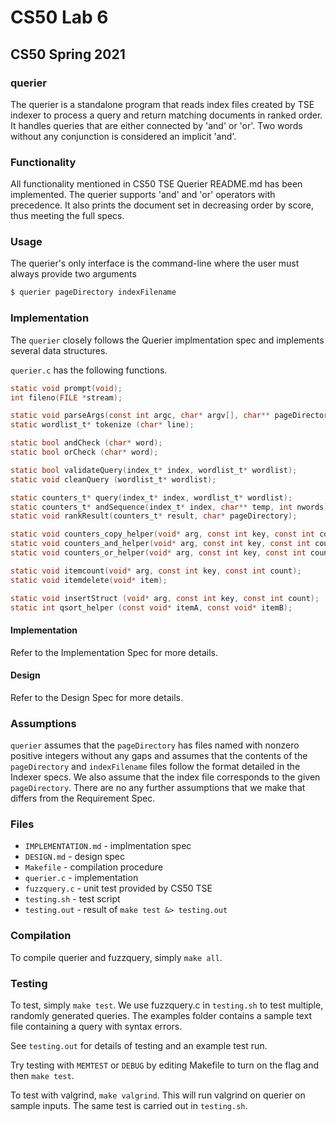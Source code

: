 # CS50 Lab 6
## CS50 Spring 2021

### querier

The querier is a standalone program that reads index files created by TSE indexer to process a query and return matching documents in ranked order. It handles queries that are either connected by 'and' or 'or'. Two words without any conjunction is considered an implicit 'and'.

### Functionality

All functionality mentioned in CS50 TSE Querier README.md has been implemented. The querier supports 'and' and 'or' operators with precedence. It also prints the document set in decreasing order by score, thus meeting the full specs. 

### Usage

The querier's only interface is the command-line where the user must always provide two arguments

```bash
$ querier pageDirectory indexFilename
```

### Implementation

The `querier` closely follows the Querier implmentation spec and implements several data structures.

`querier.c` has the following functions.

```c
static void prompt(void);
int fileno(FILE *stream);

static void parseArgs(const int argc, char* argv[], char** pageDirectory, char** indexFilename);
static wordlist_t* tokenize (char* line);

static bool andCheck (char* word);
static bool orCheck (char* word);

static bool validateQuery(index_t* index, wordlist_t* wordlist);
static void cleanQuery (wordlist_t* wordlist);

static counters_t* query(index_t* index, wordlist_t* wordlist);
static counters_t* andSequence(index_t* index, char** temp, int nwords);
static void rankResult(counters_t* result, char* pageDirectory);

static void counters_copy_helper(void* arg, const int key, const int count);
static void counters_and_helper(void* arg, const int key, const int count);
static void counters_or_helper(void* arg, const int key, const int count);

static void itemcount(void* arg, const int key, const int count);
static void itemdelete(void* item);

static void insertStruct (void* arg, const int key, const int count);
static int qsort_helper (const void* itemA, const void* itemB);
```
#### Implementation
Refer to the Implementation Spec for more details.

#### Design
Refer to the Design Spec for more details. 

### Assumptions

`querier` assumes that the `pageDirectory` has files named with nonzero positive integers without any gaps and  assumes that the contents of the `pageDirectory` and `indexFilename` files follow the format detailed in the Indexer specs. We also assume that the index file corresponds to the given `pageDirectory`. There are no any further assumptions that we make that differs from the Requirement Spec. 

### Files

* `IMPLEMENTATION.md` - implmentation spec
* `DESIGN.md` - design spec
* `Makefile` - compilation procedure
* `querier.c` - implementation
* `fuzzquery.c` - unit test provided by CS50 TSE 
* `testing.sh` - test script
* `testing.out` - result of `make test &> testing.out`

### Compilation

To compile querier and fuzzquery, simply `make all`.

### Testing

To test, simply `make test`. We use fuzzquery.c in `testing.sh` to test multiple, randomly generated queries. The examples folder contains a sample text file containing a query with syntax errors. 

See `testing.out` for details of testing and an example test run.

Try testing with `MEMTEST` or `DEBUG` by editing Makefile to turn on the flag and then `make test`.

To test with valgrind, `make valgrind`. This will run valgrind on querier  on sample inputs. The same test is carried out in `testing.sh`.